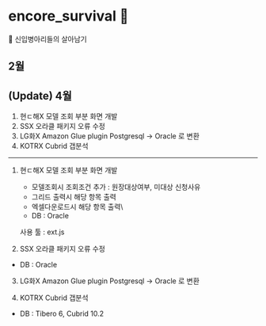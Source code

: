 # encore_survival 🐣
🐣 신입병아리들의 살아남기

## 2월 
## (Update) 4월
1. 현ㄷ해X 모델 조회 부분 화면 개발
2. SSX 오라클 패키지 오류 수정
3. LG화X Amazon Glue plugin Postgresql → Oracle 로 변환 
4. KOTRX Cubrid 갭분석

---------------------------------------------------------------
1. 현ㄷ해X 모델 조회 부분 화면 개발
    - 모델조회시 조회조건 추가 : 원장대상여부, 미대상 신청사유
    - 그리드 출력시 해당 항목 출력
    - 엑셀다운로드시 해당 항목 출력\
    - DB : Oracle
    
    사용 툴 : ext.js 
    
 2. SSX 오라클 패키지 오류 수정
  - DB : Oracle
 
3. LG화X Amazon Glue plugin Postgresql → Oracle 로 변환 

4. KOTRX Cubrid 갭분석
 - DB : Tibero 6, Cubrid 10.2
